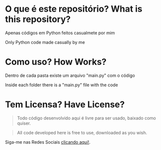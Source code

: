 # O que é este repositório? What is this repository?


Apenas códigos em Python feitos casualmete por mim

Only Python code made casually by me


# Como uso? How Works?

Dentro de cada pasta existe um arquivo "main.py" com o código 


Inside each folder there is a "main.py" file with the code

# Tem Licensa? Have License?


> Todo código desenvolvido aqui é livre para ser usado, baixado como quiser.



> All code developed here is free to use, downloaded as you wish.




Siga-me nas Redes Sociais [clicando aqui!](https://linktr.ee/Ailtu).
